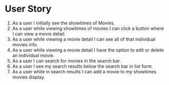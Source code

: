 # User Story

1. As a user I initially see the showtimes of Movies.
2. As a user while viewing showtimes of movies I can click a button where I can view a movie detail.
3. As a user while viewing a movie detail I can see all of that individual movies info.
4. As a user while viewing a movie detail I have the option to edit or delete an individual movie.
5. As a user I can search for movies in the search bar.
6. As a user I see my search results below the search bar in list form.
7. As a user while in search results I can add a movie to my showtimes movies display.
